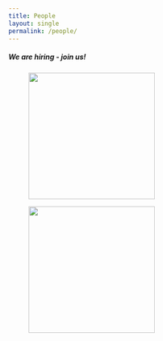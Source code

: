 ```yaml
---
title: People
layout: single
permalink: /people/
---
```

##### We are hiring - join us!

<div class="people_row">
<figure>
	<img src="https://mattarlab.github.io/minimal-mistakes/assets/images/MarceloMattar2.png" style="width:250px;height:250px">
</figure>
<figure>
    <img src="https://mattarlab.github.io/minimal-mistakes/assets/images/surfer.jpeg" style="width:250px;height:250px">
</figure>
</div>



